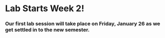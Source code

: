 # Lab Starts Week 2! 

### Our first lab session will take place on Friday, January 26 as we get settled in to the new semester. 